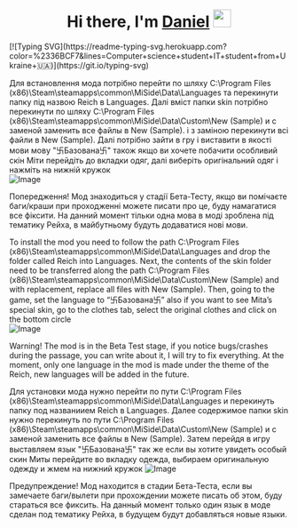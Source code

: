 <h1 align="center">Hi there, I'm <a href="https://github.com/trrt54999/" target="_blank">Daniel</a> 
<img src="https://github.com/blackcater/blackcater/raw/main/images/Hi.gif" height="32"/></h1>
[![Typing SVG](https://readme-typing-svg.herokuapp.com?color=%2336BCF7&lines=Computer+science+student+IT+student+from+Ukraine+🇺🇦)](https://git.io/typing-svg)





Для встановлення мода потрібно перейти по шляху C:\Program Files (x86)\Steam\steamapps\common\MiSide\Data\Languages та перекинути папку під назвою Reich в Languages. Далі вміст папки skin потрібно перекинути по шляху
C:\Program Files (x86)\Steam\steamapps\common\MiSide\Data\Custom\New (Sample) и с заменой заменить все файлы в New (Sample). і з заміною перекинути всі файли в  New (Sample).
Далі потрібно зайти в гру і виставити в якості мови мову "卐Базована卐" також якщо ви хочете побачити особливий скін Міти перейдіть до вкладки одяг, далі виберіть оригінальний одяг і нажміть на нижній кружок  
![Image](https://github.com/user-attachments/assets/efaf3ccb-48ef-47e5-883d-d4009797366d)

Попередження! Мод знаходиться у стадії Бета-Тесту, якщо ви помічаєте баги/краши при проходженні можете писати про це, буду намагатися все фіксити.
На данний момент тільки одна мова в моді зроблена під тематику Рейха, в майбутньому будуть додаватися нові мови.


To install the mod you need to follow the path  C:\Program Files (x86)\Steam\steamapps\common\MiSide\Data\Languages and drop the folder called Reich into Languages. Next, the contents of the skin folder need to be transferred along the path  C:\Program Files (x86)\Steam\steamapps\common\MiSide\Data\Custom\New (Sample) and with replacement, replace all files with New (Sample). Then, going to the game, set the language to “卐Базована卐” also if you want to see Mita’s special skin, go to the clothes tab, select the original clothes and click on the bottom circle         
 ![Image](https://github.com/user-attachments/assets/efaf3ccb-48ef-47e5-883d-d4009797366d)

Warning! The mod is in the Beta Test stage, if you notice bugs/crashes during the passage, you can write about it, I will try to fix everything.
At the moment, only one language in the mod is made under the theme of the Reich, new languages ​​will be added in the future.


Для установки мода нужно перейти  по пути  C:\Program Files (x86)\Steam\steamapps\common\MiSide\Data\Languages  и перекинуть папку под названиием Reich в Languages. Далее содержимое папки skin нужно перекинуть по пути
C:\Program Files (x86)\Steam\steamapps\common\MiSide\Data\Custom\New (Sample) и с заменой заменить все файлы в New (Sample).
Затем перейдя в игру выставляем язык  "卐Базована卐" так же если вы хотите увидеть особый скин Миты перейдите во вкладку одежда, выбираем оригинальную одежду и жмем на нижний кружок 
![Image](https://github.com/user-attachments/assets/efaf3ccb-48ef-47e5-883d-d4009797366d)

Предупреждение! Мод находится в стадии Бета-Теста, если вы замечаете баги/вылети при прохождении можете писать об этом, буду стараться все фиксить. 
На данный момент только один язык в моде сделан под тематику Рейха, в будущем будут добавляться новые языки.


